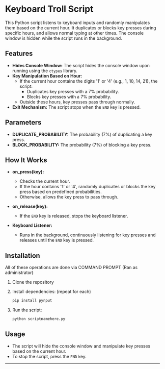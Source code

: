 
# Keyboard Troll Script

This Python script listens to keyboard inputs and randomly manipulates them based on the current hour. It duplicates or blocks key presses during specific hours, and allows normal typing at other times. The console window is hidden while the script runs in the background.

## Features

- **Hides Console Window:** The script hides the console window upon running using the `ctypes` library.
- **Key Manipulation Based on Hour:** 
  - If the current hour contains the digits '1' or '4' (e.g., 1, 10, 14, 21), the script:
    - Duplicates key presses with a 7% probability.
    - Blocks key presses with a 7% probability.
  - Outside these hours, key presses pass through normally.
- **Exit Mechanism:** The script stops when the `END` key is pressed.

## Parameters

- **DUPLICATE_PROBABILITY:** The probability (7%) of duplicating a key press.
- **BLOCK_PROBABILITY:** The probability (7%) of blocking a key press.

## How It Works

- **on_press(key):**
  - Checks the current hour.
  - If the hour contains '1' or '4', randomly duplicates or blocks the key press based on predefined probabilities.
  - Otherwise, allows the key press to pass through.
  
- **on_release(key):**
  - If the `END` key is released, stops the keyboard listener.

- **Keyboard Listener:**
  - Runs in the background, continuously listening for key presses and releases until the `END` key is pressed.

## Installation
All of these operations are done via COMMAND PROMPT (Ran as administrator)
1. Clone the repository

2. Install dependencies: (repeat for each)
   ```bash
   pip install pynput
   ```

3. Run the script:
   ```bash
   python scriptnamehere.py
   ```

## Usage

- The script will hide the console window and manipulate key presses based on the current hour.
- To stop the script, press the `END` key.



---
